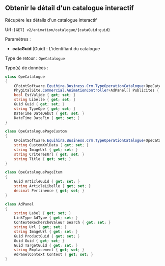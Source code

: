 ## <span id='detailscatalogue'>Obtenir le détail d'un catalogue interactif</span>

Récupère les détails d'un catalogue interactif

Url :`[GET] v2/animation/catalogue/{cataGuid:guid}`

Paramètres : 

- **cataGuid** (Guid) : L'identifiant du catalogue

Type de retour : `OpeCatalogue`

Type(s) de données :

```csharp
class OpeCatalogue
{
	CPointSoftware.Equihira.Business.Crm.TypeOperationCatalogue+OpeCataloguePageCustom[] Pages { get; set; }
	PhygitalSite.Commercial.AnimationController+AdPanel[] Publicites { get; set; }
	bool EstValide { get; set; }
	string Libelle { get; set; }
	Guid Guid { get; set; }
	string TypeOpe { get; set; }
	DateTime DateDebut { get; set; }
	DateTime DateFin { get; set; }
}

class OpeCataloguePageCustom
{
	CPointSoftware.Equihira.Business.Crm.TypeOperationCatalogue+OpeCataloguePageItem[] Items { get; set; }
	string CustomXmlData { get; set; }
	string ImageUrl { get; set; }
	string CriteresUrl { get; set; }
	string Title { get; set; }
}

class OpeCataloguePageItem
{
	Guid ArticleGuid { get; set; }
	string ArticleLibelle { get; set; }
	decimal Pertinence { get; set; }
}

class AdPanel
{
	string Label { get; set; }
	LinkType AdType { get; set; }
	ContexteRechercheValeur Search { get; set; }
	string Url { get; set; }
	string ImageUrl { get; set; }
	Guid ProductGuid { get; set; }
	Guid Guid { get; set; }
	Guid TargetGuid { get; set; }
	string Emplacement { get; set; }
	AdPanelContext Context { get; set; }
}

```
